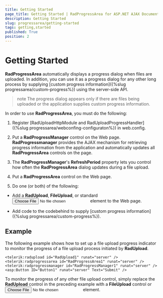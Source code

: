 ```yaml
---
title: Getting Started
page_title: Getting Started | RadProgressArea for ASP.NET AJAX Documentation
description: Getting Started
slug: progressarea/getting-started
tags: getting,started
published: True
position: 2
---
```


# Getting Started



**RadProgressArea** automatically displays a progress dialog when files are uploaded. In addition, you can use it as a progress dialog for any other long process by supplying [custom progress information]({%slug progressarea/custom-progress%}) using the server-side API.

>note The progress dialog appears only if there are files being uploaded or the application supplies custom progress information.
>


In order to use **RadProgressArea**, you must do the following:

1. Register [RadUploadHttpModule and RadUploadProgressHandler]({%slug progressarea/webconfing-configuraton%}) in web.config.

1. Put a **RadProgressManager** control on the Web page. **RadProgressmanager** provides the AJAX mechanism for retrieving progress information from the application and automatically updates all **RadProgressArea** controls on the page.

1. The **RadProgressManager**'s **RefreshPeriod** property lets you control how often the **RadProgressArea** dialog updates during a file upload.

1. Put a **RadProgressArea** control on the Web page.

1. Do one (or both) of the following:

* Add a **RadUpload**, **FileUpload**, or standard <input type="file"> element to the Web page.

* Add code to the codebehind to supply [custom progress information]({%slug progressarea/custom-progress%}).

## Example

The following example shows how to set up a file upload progress indicator to monitor the progress of a file upload process initiated by **RadUpload**.

````ASPNET
<telerik:radupload id="RadUpload1" runat="server" />
<telerik:radprogressarea id="RadProgressArea1" runat="server" />
<telerik:radprogressmanager id="RadProgressManager1" runat="server" />
<asp:Button ID="Button1" runat="server" Text="Submit" />
````



To monitor the progress of any other file upload control, simply replace the **RadUpload** control in the preceding example with a **FileUpload** control or **<input type="file">** element.
